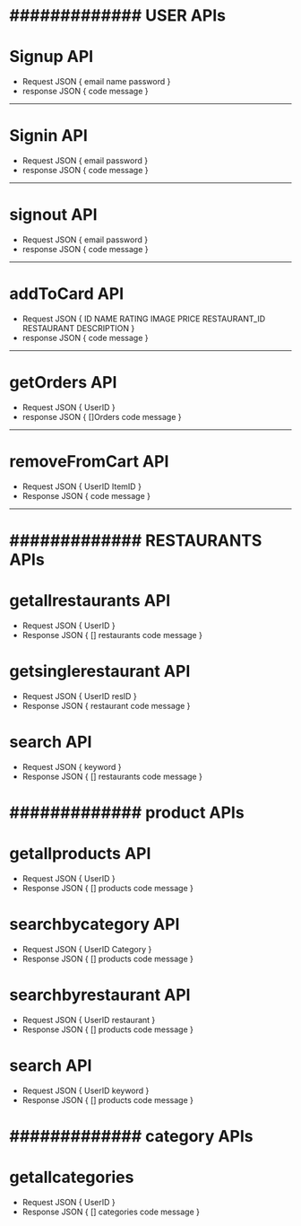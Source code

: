 # #############  USER APIs ################
# Signup API
* Request JSON
  {
      email
      name
      password
  }
* response JSON
{
    code
    message
}
**********************
# Signin API
* Request JSON
  {
      email
      password
  }
* response JSON
{
    code
    message
}
**********************
# signout API
* Request JSON
  {
      email
      password
  }
* response JSON
{
    code
    message
}
**********************
# addToCard API
* Request JSON
  {
    ID 
    NAME 
    RATING 
    IMAGE 
    PRICE 
    RESTAURANT_ID 
    RESTAURANT 
    DESCRIPTION 
  }
* response JSON
{
    code
    message
}
**********************
# getOrders API
* Request JSON
  {
    UserID
  }
* response JSON
{
    []Orders
    code
    message
}
**********************
# removeFromCart API
* Request JSON
  {
    UserID
    ItemID
  }
* Response JSON
{
    code
    message
}
********************************************************
# #############  RESTAURANTS APIs ################
# getallrestaurants API
* Request JSON
  {
    UserID
  }
* Response JSON
{
    [] restaurants
    code
    message
}
# getsinglerestaurant API
* Request JSON
  {
    UserID
    resID
  }
* Response JSON
{
    restaurant
    code
    message
}
# search API
* Request JSON
  {
    keyword
  }
* Response JSON
{
    [] restaurants
    code
    message
}
# #############  product APIs ################
# getallproducts API
* Request JSON
  {
    UserID
  }
* Response JSON
{
    [] products
    code
    message
}
# searchbycategory API
* Request JSON
  {
    UserID
    Category
  }
* Response JSON
{
    [] products
    code
    message
}
# searchbyrestaurant API
* Request JSON
  {
    UserID
    restaurant
  }
* Response JSON
{
    [] products
    code
    message
}
# search API
* Request JSON
  {
    UserID
    keyword
  }
* Response JSON
{
    [] products
    code
    message
}
# #############  category APIs ################
# getallcategories
* Request JSON
  {
    UserID
  }
* Response JSON
{
    [] categories
    code
    message
}
